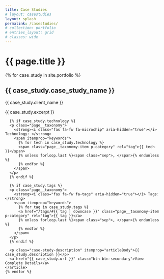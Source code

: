 ```yaml
---
title: Case Studies
# layout: casestudies
layout: splash
permalink: /casestudies/
# collection: portfolio
# entries_layout: grid
# classes: wide
---
```


<div class="container">
  <h1 class="my-4">{{ page.title }}</h1> 

  <div class="case_studys-list">
    {% for case_study in site.portfolio %}
    <article class="case_study-item mb-2" itemscope itemtype="http://schema.org/Article"> 
      <h2 class="case-study-title" itemprop="headline">{{ case_study.case_study_name }}</h2> 
      <p class="case-study-client" itemprop="author">{{ case_study.client_name }}</p> 
      <p class="case-study-excerpt" itemprop="description">{{ case_study.excerpt }}</p>

      {% if case_study.technology %}
      <p class="page__taxonomy">
        <strong><i class="fas fa-fw fa-microchip" aria-hidden="true"></i> Technology: </strong>
        <span itemprop="keywords">
          {% for tech in case_study.technology %}
          <span class="page__taxonomy-item p-category" rel="tag">{{ tech }}</span>
          {% unless forloop.last %}<span class="sep">, </span>{% endunless %}
          {% endfor %}
        </span>
      </p>
      {% endif %}

      {% if case_study.tags %}
      <p class="page__taxonomy">
        <strong><i class="fas fa-fw fa-tags" aria-hidden="true"></i> Tags: </strong>
        <span itemprop="keywords">
          {% for tag in case_study.tags %}
          <a href="/tags/#{{ tag | downcase }}" class="page__taxonomy-item p-category" rel="tag">{{ tag }}</a>
          {% unless forloop.last %}<span class="sep">, </span>{% endunless %}
          {% endfor %}
        </span>
      </p>
      {% endif %}

      <p class="case-study-description" itemprop="articleBody">{{ case_study.description }}</p> 
      <a href="{{ case_study.url }}" class="btn btn-secondary">View Complete Details</a>
    </article>
    {% endfor %}
  </div>
</div>